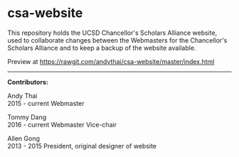# csa-website
This repository holds the UCSD Chancellor's Scholars Alliance website, used to collaborate changes between the Webmasters for the Chancellor's Scholars Alliance and to keep a backup of the website available. 


Preview at https://rawgit.com/andythai/csa-website/master/index.html

---
<strong>Contributors:</strong>

Andy Thai<br>
2015 - current Webmaster


Tommy Dang<br>
2016 - current Webmaster Vice-chair


Allen Gong<br>
2013 - 2015 President, original designer of website
